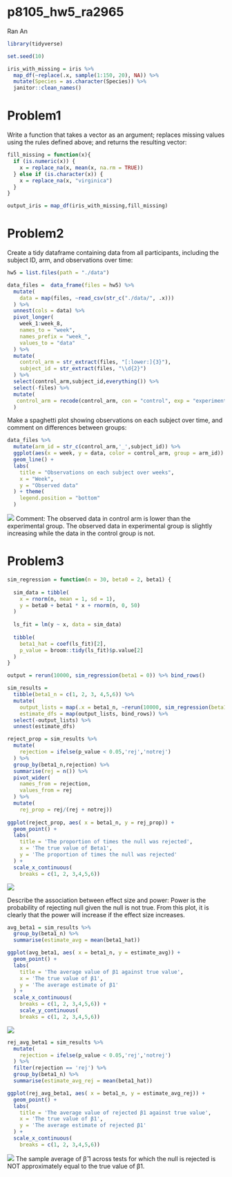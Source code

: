 p8105\_hw5\_ra2965
================
Ran An

``` r
library(tidyverse)

set.seed(10)

iris_with_missing = iris %>% 
  map_df(~replace(.x, sample(1:150, 20), NA)) %>%
  mutate(Species = as.character(Species)) %>% 
  janitor::clean_names()
```

Problem1
========

Write a function that takes a vector as an argument; replaces missing values using the rules defined above; and returns the resulting vector:

``` r
fill_missing = function(x){
  if (is.numeric(x)) {
    x = replace_na(x, mean(x, na.rm = TRUE))
  } else if (is.character(x)) {
    x = replace_na(x, "virginica")
  }
}

output_iris = map_df(iris_with_missing,fill_missing)
```

Problem2
========

Create a tidy dataframe containing data from all participants, including the subject ID, arm, and observations over time:

``` r
hw5 = list.files(path = "./data") 

data_files =  data_frame(files = hw5) %>%  
  mutate(
    data = map(files, ~read_csv(str_c("./data/", .x)))
  ) %>% 
  unnest(cols = data) %>% 
  pivot_longer( 
    week_1:week_8,
    names_to = "week",
    names_prefix = "week_",
    values_to = "data"
  ) %>% 
  mutate(
    control_arm = str_extract(files, "[:lower:]{3}"),
    subject_id = str_extract(files, "\\d{2}")
  ) %>% 
  select(control_arm,subject_id,everything()) %>% 
  select(-files) %>% 
  mutate(
   control_arm = recode(control_arm, con = "control", exp = "experimental")
  )
```

Make a spaghetti plot showing observations on each subject over time, and comment on differences between groups:

``` r
data_files %>% 
  mutate(arm_id = str_c(control_arm,'_',subject_id)) %>% 
  ggplot(aes(x = week, y = data, color = control_arm, group = arm_id)) +
  geom_line() +
  labs(
    title = "Observations on each subject over weeks",
    x = "Week",
    y = "Observed data"
  ) + theme(
    legend.position = "bottom"
  )
```

![](p8105_hw5_ra2965_files/figure-markdown_github/unnamed-chunk-4-1.png) Comment: The observed data in control arm is lower than the experimental group. The observed data in experimental group is slightly increasing while the data in the control group is not.

Problem3
========

``` r
sim_regression = function(n = 30, beta0 = 2, beta1) {
  
  sim_data = tibble(
    x = rnorm(n, mean = 1, sd = 1),
    y = beta0 + beta1 * x + rnorm(n, 0, 50)
  )
  
  ls_fit = lm(y ~ x, data = sim_data)
  
  tibble(
    beta1_hat = coef(ls_fit)[2],
    p_value = broom::tidy(ls_fit)$p.value[2]
  )
}

output = rerun(10000, sim_regression(beta1 = 0)) %>% bind_rows()
```

``` r
sim_results = 
  tibble(beta1_n = c(1, 2, 3, 4,5,6)) %>% 
  mutate(
    output_lists = map(.x = beta1_n, ~rerun(10000, sim_regression(beta1 = .x))),
    estimate_dfs = map(output_lists, bind_rows)) %>% 
  select(-output_lists) %>% 
  unnest(estimate_dfs)
```

``` r
reject_prop = sim_results %>% 
  mutate(
    rejection = ifelse(p_value < 0.05,'rej','notrej')
  ) %>% 
  group_by(beta1_n,rejection) %>% 
  summarise(rej = n()) %>% 
  pivot_wider(
    names_from = rejection,
    values_from = rej
  ) %>% 
  mutate(
    rej_prop = rej/(rej + notrej))
    
ggplot(reject_prop, aes( x = beta1_n, y = rej_prop)) +
  geom_point() +
  labs(
    title = 'The proportion of times the null was rejected',
    x = 'The true value of Beta1',
    y = 'The proportion of times the null was rejected'
  ) + 
  scale_x_continuous(
    breaks = c(1, 2, 3,4,5,6))
```

![](p8105_hw5_ra2965_files/figure-markdown_github/unnamed-chunk-7-1.png)

Describe the association between effect size and power: Power is the probability of rejecting null given the null is not true. From this plot, it is clearly that the power will increase if the effect size increases.

``` r
avg_beta1 = sim_results %>% 
  group_by(beta1_n) %>% 
  summarise(estimate_avg = mean(beta1_hat))

ggplot(avg_beta1, aes( x = beta1_n, y = estimate_avg)) +
  geom_point() +
  labs(
    title = 'The average value of β1 against true value',
    x = 'The true value of β1',
    y = 'The average estimate of β1'
  ) + 
  scale_x_continuous(
    breaks = c(1, 2, 3,4,5,6)) +
    scale_y_continuous(
    breaks = c(1, 2, 3,4,5,6))
```

![](p8105_hw5_ra2965_files/figure-markdown_github/unnamed-chunk-8-1.png)

``` r
rej_avg_beta1 = sim_results %>% 
  mutate(
    rejection = ifelse(p_value < 0.05,'rej','notrej')
  ) %>% 
  filter(rejection == 'rej') %>% 
  group_by(beta1_n) %>% 
  summarise(estimate_avg_rej = mean(beta1_hat))

ggplot(rej_avg_beta1, aes( x = beta1_n, y = estimate_avg_rej)) +
  geom_point() +
  labs(
    title = 'The average value of rejected β1 against true value',
    x = 'The true value of β1',
    y = 'The average estimate of rejected β1'
  ) + 
  scale_x_continuous(
    breaks = c(1, 2, 3,4,5,6))
```

![](p8105_hw5_ra2965_files/figure-markdown_github/unnamed-chunk-9-1.png) The sample average of β̂ 1 across tests for which the null is rejected is NOT approximately equal to the true value of β1.
